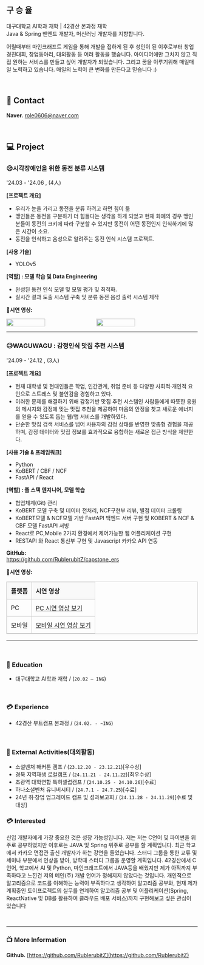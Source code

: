 ## 구 승 율

대구대학교 AI학과 재학 | 42경산 본과정 재학</br>
Java & Spring 밴엔드 개발자, 머신러닝 개발자를 지향합니다.

어릴때부터 마인크래프트 게임을 통해 개발을 접하게 된 후
성인이 된 이후로부터 창업경진대회, 창업동아리, 대외활동 등 여러 활동을 했습니다.
아이디어에만 그치지 않고 직접 원하는 서비스를 만들고 싶어 개발자가 되었습니다. 그리고 꿈을 이루기위해 매일매일 노력하고 있습니다. 매일의 노력이 큰 변화를 만든다고 믿습니다 :)

&nbsp;  

## 📧 Contact
**Naver.** role0606@naver.com     

&nbsp;

## 💻 Project

### 😥시각장애인을 위한 동전 분류 시스템
'24.03 - '24.06 , (4人)

**[프로젝트 개요]**
- 우리가 눈을 가리고 동전을 분류 하려고 하면 힘이 듦
- 맹인들은 동전을 구분하기 더 힘들다는 생각을 하게 되었고 현재 화폐의 경우 맹인분들이 동전의 크키에 따라 구분할 수 있지만 동전이 어떤 동전인지 인식하기에 많은 시간이 소요.
- 동전을 인식하고 음성으로 알려주는 동전 인식 시스템 프로젝트.

**[사용 기술]**
- YOLOv5

**[역할] : 모델 학습 및 Data Engineering**
- 완성된 동전 인식 모델 및 모델 평가 및 최적화.
- 실시간 결과 도출 시스템 구축 및 분류 동전 음성 출력 시스템 제작

**🎥시연 영상:**  
<div style="display: flex; gap: 10px;">
    <img src="https://github.com/user-attachments/assets/402c736b-fe64-452e-9d7a-92d75e6467a3" width="45%">
    <img src="https://github.com/user-attachments/assets/03becf08-4443-48e5-b987-e3d19bb950e9" width="45%">
</div>

---

### 😥WAGUWAGU : 감정인식 맛집 추천 시스템
'24.09 - '24.12 , (3人)

**[프로젝트 개요]**
- 현재 대학생 및 현대인들은 학업, 인간관계, 취업 준비 등 다양한 사회적·개인적 요인으로 스트레스 및 불안감을 경험하고 있다.
-  이러한 문제를 해결하기 위해 감정기반 맛집 추천 시스템인 사람들에게 따뜻한 응원의 메시지와 감정에 맞는 맛집 추천을 제공하여 마음의 안정을 찾고 새로운 에너지를 얻을 수 있도록 돕는 웹/앱 서비스를 개발하였다.
- 단순한 맛집 검색 서비스를 넘어 사용자의 감정 상태를 반영한 맞춤형 경험을 제공하며, 감정 데이터와 맛집 정보를 효과적으로 융합하는 새로운 접근 방식을 제안한다.

**[사용 기술 & 프레임워크]**
- Python
- KoBERT / CBF / NCF
- FastAPI / React

**[역할] : 풀 스택 엔지니어, 모델 학습**
- 협업체계(Git) 관리
- KoBERT 모델 구축 및 데이터 전처리, NCF구현부 리뷰, 별점 데이터 크롤링
- KoBERT모델 & NCF모델 기반 FastAPI 백엔드 서버 구현 및 KOBERT & NCF & CBF 모델 FastAPI 서빙
- React로 PC,Mobile 2가지 환경에서 제어가능한 웹 어플리케이션 구현
- RESTAPI 와 React 통신부 구현 및 Javascript 카카오 API 연동

**GitHub:**  
https://github.com/RublerubitZ/capstone_ers

**🎥시연 영상:**  
<table style="width: 100%; border-collapse: collapse; border: 1px solid #ccc;">
    <thead>
        <tr style="background-color: #f9f9f9; text-align: left;">
            <th style="padding: 10px; border: 1px solid #ccc;">플랫폼</th>
            <th style="padding: 10px; border: 1px solid #ccc;">시연 영상</th>
        </tr>
    </thead>
    <tbody>
        <tr>
            <td style="padding: 10px; border: 1px solid #ccc;">PC</td>
            <td style="padding: 10px; border: 1px solid #ccc;">
                <a href="https://github.com/user-attachments/assets/4771c6e3-bb77-4f40-ad96-4b5782df5c5b" target="_blank">PC 시연 영상 보기</a>
            </td>
        </tr>
        <tr>
            <td style="padding: 10px; border: 1px solid #ccc;">모바일</td>
            <td style="padding: 10px; border: 1px solid #ccc;">
                <a href="https://github.com/user-attachments/assets/1c8affcf-27ab-4fce-82b0-87871b93f10e" target="_blank">모바일 시연 영상 보기</a>
            </td>
        </tr>
    </tbody>
</table>

---

&nbsp;

###

### 📙 Education
- 대구대학교 AI학과 재학  / (`20.02 – ING`)

&nbsp;  

### 💳 Experience
- 42경산 부트캠프 본과정 / (`24.02. - ~ING`)

&nbsp;

### 🏅 External Activities(대외활동)
- 소설벤처 해커톤 캠프 /  (`23.12.20 - 23.12.21`)[우수상]
- 경북 지역재생 로컬캠프 / (`24.11.21 - 24.11.22`)[최우수상]
- 초광역 대학연합 특허셀럽캠프 / (`24.10.25 - 24.10.26`)[수료]
- 하나소셜벤처 유니버시티 / (`24.7.1 - 24.7.25`)[수료]
- 24년 취·창업 업그레이드 캠프 및 성과보고회 / (`24.11.28 - 24.11.29`)[수료 및 대상]
&nbsp; 

### 💳 Interested
신입 개발자에게 가장 중요한 것은 성장 가능성입니다. 저는 저는 C언어 및 파이썬을 위주로 공부하였지만 이후로는 JAVA 및 Spring 위주로 공부를 할 계획입니다.
최근 학교에서 카카오 면접관 출신 개발자가 하는 강연을 들었습니다. 스터디 그룹을 통한 교류 및 세미나 부분에서 인상을 받아, 방학때 스터디 그룹을 운영할 계획입니다.
42경산에서 C언어, 학교에서 AI 및 Python, 마인크래프트에서 JAVA등을 배웠지만 제가 아직까지 부족하다고 느낀건 저의 메인(주) 개발 언어가 정해지지 않았다는 것입니다.
개인적으로 알고리즘으로 코드를 이해하는 능력이 부족하다고 생각하여 알고리즘 공부와, 현재 제가 계획중인 토이프로젝트의 실무를 연계하여
알고리즘 공부 및 어플리케이션(Spring, ReactNative 및 DB를 활용하여 클라우드 배포 서비스)까지 구현해보고 싶은 관심이 있습니다

&nbsp;

---

### 📺 More Information

**Github.**  [https://github.com/RublerubitZ](https://github.com/RublerubitZ)
